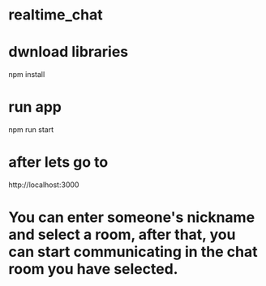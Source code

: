 # realtime_chat

# dwnload libraries
npm install

# run app
npm run start

# after lets go to 
http://localhost:3000

# You can enter someone's nickname and select a room, after that, you can start communicating in the chat room you have selected.
